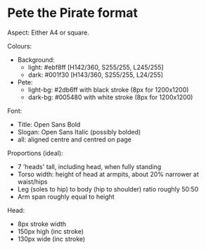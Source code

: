 # Pete the Pirate format

Aspect: Either A4 or square.

Colours: 

- Background: 
	- light: 		#ebf8ff [H142/360, S255/255, L245/255]
	- dark:		#001f30 [H143/360, S255/255, L24/255]
- Pete:
	- light-bg:	#2db6ff with black stroke (8px for 1200x1200)
	- dark-bg: 	#005480 with white stroke (8px for 1200x1200)


Font: 

- Title:	Open Sans Bold
- Slogan: Open Sans Italic (possibly bolded)
- all: aligned centre and centred on page 


Proportions (ideal):

- 7 'heads' tall, including head, when fully standing
- Torso width: height of head at armpits, about 20% narrower at waist/hips
- Leg (soles to hip) to body (hip to shoulder) ratio roughly 50:50
- Arm span roughly equal to height

Head:

- 8px stroke width
- 150px high (inc stroke)
- 130px wide (inc stroke)
